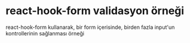 # react-hook-form validasyon örneği
react-hook-form kullanarak, bir form içerisinde, birden fazla input'un kontrollerinin sağlanması örneği
